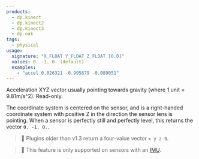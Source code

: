 ```yaml
---
products:
  - dp.kinect
  - dp.kinect2
  - dp.kinect3
  - dp.oak
tags:
  - physical
usage:
  signature: "X_FLOAT Y_FLOAT Z_FLOAT [0.0]"
  values: 0. -1. 0. (default)
  examples:
    - "accel 0.026321 -0.995679 -0.089051"
---
```


Acceleration XYZ vector usually pointing towards gravity
(where 1 unit = 9.81m/s^2). Read-only.

The coordinate system is centered on the sensor, and is a right-handed coordinate
system with positive Z in the direction the sensor lens is pointing. When a sensor
is perfectly still and perfectly level, this returns the vector `0. -1. 0.`.

> :memo: Plugins older than v1.3 return a four-value vector `x y z 0`.

> :memo: This feature is only supported on sensors with an
> [IMU](https://en.wikipedia.org/wiki/Inertial_measurement_unit).
